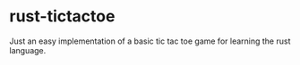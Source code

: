 # rust-tictactoe
Just an easy implementation of a basic tic tac toe game for learning the rust language.

